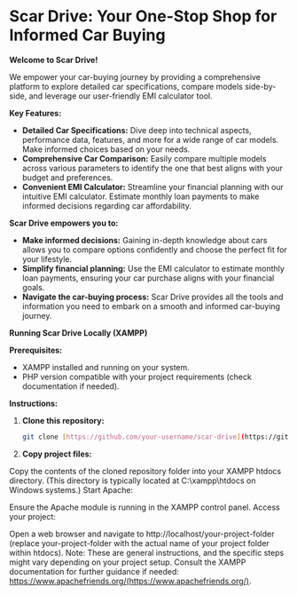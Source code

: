 # Scar Drive: Your One-Stop Shop for Informed Car Buying

**Welcome to Scar Drive!**

We empower your car-buying journey by providing a comprehensive platform to explore detailed car specifications, compare models side-by-side, and leverage our user-friendly EMI calculator tool. 

**Key Features:**

* **Detailed Car Specifications:** Dive deep into technical aspects, performance data, features, and more for a wide range of car models. Make informed choices based on your needs.
* **Comprehensive Car Comparison:** Easily compare multiple models across various parameters to identify the one that best aligns with your budget and preferences. 
* **Convenient EMI Calculator:** Streamline your financial planning with our intuitive EMI calculator. Estimate monthly loan payments to make informed decisions regarding car affordability.

**Scar Drive empowers you to:**

* **Make informed decisions:** Gaining in-depth knowledge about cars allows you to compare options confidently and choose the perfect fit for your lifestyle.
* **Simplify financial planning:** Use the EMI calculator to estimate monthly loan payments, ensuring your car purchase aligns with your financial goals.
* **Navigate the car-buying process:** Scar Drive provides all the tools and information you need to embark on a smooth and informed car-buying journey.

**Running Scar Drive Locally (XAMPP)**

**Prerequisites:**

* XAMPP installed and running on your system.
* PHP version compatible with your project requirements (check documentation if needed).

**Instructions:**

1. **Clone this repository:**

   ```bash
   git clone [https://github.com/your-username/scar-drive](https://github.com/your-username/scar-drive)
2. **Copy project files:**

Copy the contents of the cloned repository folder into your XAMPP htdocs directory. (This directory is typically located at C:\xampp\htdocs on Windows systems.)
Start Apache:

Ensure the Apache module is running in the XAMPP control panel.
Access your project:

Open a web browser and navigate to http://localhost/your-project-folder (replace your-project-folder with the actual name of your project folder within htdocs).
Note: These are general instructions, and the specific steps might vary depending on your project setup. Consult the XAMPP documentation for further guidance if needed: https://www.apachefriends.org/(https://www.apachefriends.org/).
